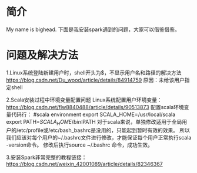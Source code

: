 # 简介
My name is bighead.
下面是我安装spark遇到的问题，大家可以借鉴借鉴。

# 问题及解决方法
1.Linux系统登陆新建用户时，shell开头为$，不显示用户名和路径的解决方法
https://blog.csdn.net/Du_wood/article/details/84914759
原因：未给该用户指定shell

2.Scala安装过程中环境变量配置问题
Linux系统配置用户环境变量：
https://blog.csdn.net/flw8840488/article/details/90513873
配置scala环境变量代码行：
#scala environment
export SCALA_HOME=/usr/local/scala
export PATH=${SCALA_HOME}/bin:$PATH
对于scala来说，单独修改适用于全局用户的/etc/profile或/etc/bash_bashrc是没用的，只能起到暂时有效的效果。
所以我们应该对每个用户的~/.bashrc文件进行修改，才能保证每个用户正常执行scala -version命令。
修改后执行source ~/.bashrc 命令，成功生效。

3.安装Spark非常完整的教程链接：https://blog.csdn.net/weixin_42001089/article/details/82346367
